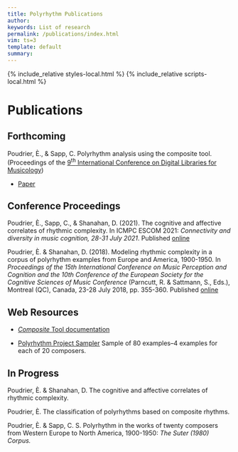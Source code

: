 ```yaml
---
title: Polyrhythm Publications
author: 
keywords: List of research
permalink: /publications/index.html
vim: ts=3
template: default
summary: 
---
```


{% include_relative styles-local.html %}
{% include_relative scripts-local.html %}

# Publications #

## Forthcoming ##

Poudrier, È., & Sapp, C. Polyrhythm analysis using the composite tool. (Proceedings of the [9<sup>th</sup> International Conference on Digital Libraries for Musicology](https://dlfm.web.ox.ac.uk/))

- <a target="_blank" href="https://drive.google.com/file/d/13ywmzOBdvYK2F5KS5qEvwfmZ9Cf1xyg9/view?usp=sharing">Paper</a>



## Conference Proceedings ##


Poudrier, È., Sapp, C., & Shanahan, D. (2021). The cognitive and affective correlates of rhythmic complexity. In ICMPC ESCOM 2021: _Connectivity and diversity in music cognition, 28-31 July 2021_. Published [online](https://drive.google.com/file/d/1hCtYDdTHfb3Txo2ryT1ZS2JzL8tT5I6U/view)


Poudrier, È. & Shanahan, D. (2018). Modeling rhythmic complexity in a corpus of polyrhythm examples from Europe and America, 1900-1950. In _Proceedings of the 15th International Conference on Music Perception and Cognition and the 10th Conference of the European Society for the Cognitive Sciences of Music Conference_ (Parncutt, R. & Sattmann, S., Eds.), Montreal (QC), Canada, 23-28 July 2018, pp. 355-360. Published [online](https://static.unigraz.at/fileadmin/veranstaltungen/music-psychology-conference2018/documents/ICMPC15_ESCOM10%20Proceedings.pdf)


## Web Resources ##


- [_Composite_ Tool documentation](https://doc.verovio.humdrum.org/filter/composite/)

- [Polyrhythm Project Sampler](https://verovio.humdrum.org/?file=poly) Sample of 80 examples&ndash;4 examples for each of 20 composers.


## In Progress ##

	
Poudrier, È. & Shanahan, D. The cognitive and affective correlates of rhythmic complexity.

Poudrier, È. The classification of polyrhythms based on composite rhythms.

Poudrier, È. & Sapp, C. S. Polyrhythm in the works of twenty composers from Western Europe to North America, 1900-1950: _The Suter (1980) Corpus._
